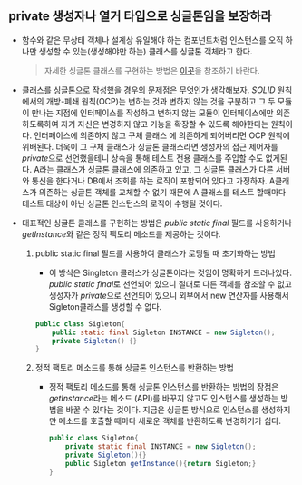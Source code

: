 ## private 생성자나 열거 타입으로 싱글톤임을 보장하라

- 함수와 같은 무상태 객체나 설계상 유일해야 하는 컴포넌트처럼 인스턴스를 오직 하나만 생성할 수 있는(생성해야만 하는) 클래스를 싱글톤 객체라고 한다.

  > 자세한 싱글톤 클래스를 구현하는 방법은 [이곳](https://velog.io/@ghkvud2/%EC%8B%B1%EA%B8%80%ED%86%A4-%EC%9D%B8%EC%8A%A4%ED%84%B4%EC%8A%A4)을 참조하기 바란다.

- 클래스를 싱글톤으로 작성했을 경우의 문제점은 무엇인가 생각해보자. *SOLID* 원칙에서의 개방-폐쇄 원칙(OCP)는 변하는 것과 변하지 않는 것을 구분하고 그 두 모듈이 만나는 지점에 인터페이스를 작성하고 변하지 않는 모듈이 인터페이스에만 의존하도록하여 자기 자신은 변경하지 않고 기능을 확장할 수 있도록 해야한다는 원칙이다. 인터페이스에 의존하지 않고 구체 클래스 에 의존하게 되어버리면 OCP 원칙에 위배된다. 더욱이 그 구체 클래스가 싱글톤 클래스라면 생성자의 접근 제어자를 *private*으로 선언했을테니 상속을 통해 테스트 전용 클래스를 주입할 수도 없게된다. A라는 클래스가 싱글톤 클래스에 의존하고 있고, 그 싱글톤 클래스가 다른 서버와 통신을 한다거나 DB에서 조회를 하는 로직이 포함되어 있다고 가정하자. A클래스가 의존하는 싱글톤 객체를 교체할 수 없기 때문에 A 클래스를 테스트 할때마다 테스트 대상이 아닌 싱글톤 인스턴스의 로직이 수행될 것이다.

- 대표적인 싱글톤 클래스를 구현하는 방법은 *public static final* 필드를 사용하거나 *getInstance*와 같은 정적 팩토리 메소드를 제공하는 것이다.

  1. public static final 필드를 사용하여 클래스가 로딩될 때 초기화하는 방법

     - 이 방식은 Singleton 클래스가 싱글톤이라는 것임이 명확하게 드러나있다. *public static final*로 선언되어 있으니 절대로 다른 객체를 참조할 수 없고 생성자가 *private*으로 선언되어 있으니 외부에서 new 연산자를 사용해서 Sigleton클래스를 생성할 수 없다.

     ```java
     public class Sigleton{
         public static final Sigleton INSTANCE = new Sigleton();
         private Sigleton() {}
     }
     ```

     

  2. 정적 팩토리 메소드를 통해 싱글톤 인스턴스를 반환하는 방법

     - 정적 팩토리 메소드를 통해 싱글톤 인스턴스를 반환하는 방법의 장점은 *getInstance*라는 메소드 (API)를 바꾸지 않고도 인스턴스를 생성하는 방법을 바꿀 수 있다는 것이다. 지금은 싱글톤 방식으로 인스턴스를 생성하지만 메소드를 호출할 때마다 새로운 객체를 반환하도록 변경하기가 쉽다.

       ```java
       public class Sigleton{
           private static final INSTANCE = new Sigleton();
           private Sigleton(){}
           public Sigleton getInstance(){return Sigleton;}
       }
       ```

       

